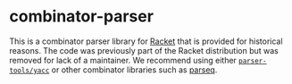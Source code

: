 combinator-parser
=================

This is a combinator parser library for [Racket](http://www.racket-lang.org)
that is provided for historical reasons.  The code was previously part of the
Racket distribution but was removed for lack of a maintainer. We recommend
using either
[`parser-tools/yacc`](http://docs.racket-lang.org/parser-tools/Parsers.html?q=parser-tools/yacc)
or other combinator libraries such as
[parseq](http://planet.racket-lang.org/display.ss?package=parseq.plt&owner=bzlib).
